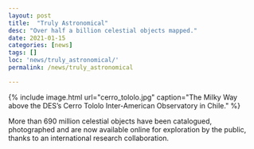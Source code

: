 ```yaml
---
layout: post
title:  "Truly Astronomical"
desc: "Over half a billion celestial objects mapped."
date: 2021-01-15
categories: [news]
tags: []
loc: 'news/truly_astronomical/'
permalink: /news/truly_astronomical

---
```

{% include image.html url="cerro_tololo.jpg" caption="The Milky Way above the DES’s Cerro Tololo Inter-American Observatory in Chile." %}

More than 690 million celestial objects have been catalogued, photographed and are now available online for exploration by the public, thanks to an international research collaboration.


 ​ ​

